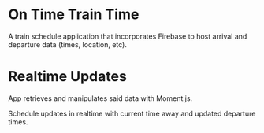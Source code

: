# On Time Train Time
A train schedule application that incorporates Firebase to host arrival and departure data (times, location, etc).

# Realtime Updates
App retrieves and manipulates said data with Moment.js.

Schedule updates in realtime with current time away and updated departure times.
